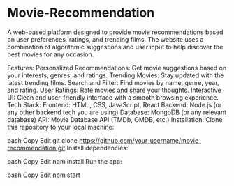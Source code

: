 # Movie-Recommendation
A web-based platform designed to provide movie recommendations based on user preferences, ratings, and trending films. The website uses a combination of algorithmic suggestions and user input to help discover the best movies for any occasion.

Features:
Personalized Recommendations: Get movie suggestions based on your interests, genres, and ratings.
Trending Movies: Stay updated with the latest trending films.
Search and Filter: Find movies by name, genre, year, and rating.
User Ratings: Rate movies and share your thoughts.
Interactive UI: Clean and user-friendly interface with a smooth browsing experience.
Tech Stack:
Frontend: HTML, CSS, JavaScript, React
Backend: Node.js (or any other backend tech you are using)
Database: MongoDB (or any relevant database)
API: Movie Database API (TMDb, OMDB, etc.)
Installation:
Clone this repository to your local machine:

bash
Copy
Edit
git clone https://github.com/your-username/movie-recommendation.git
Install dependencies:

bash
Copy
Edit
npm install
Run the app:

bash
Copy
Edit
npm start

